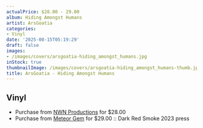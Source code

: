 ```yaml
---
actualPrice: $28.00 - 29.00
album: Hiding Amongst Humans
artist: ArsGoatia
categories:
- Vinyl
date: '2025-08-15T05:19:29'
draft: false
images:
- /images/covers/arsgoatia-hiding_amongst_humans.jpg
inStock: true
thumbnailImage: /images/covers/arsgoatia-hiding_amongst_humans-thumb.jpg
title: ArsGoatia - Hiding Amongst Humans
---
```


## Vinyl
* Purchase from [NWN Productions](http://shop.nwnprod.com/index.php?route=product/product&path=75&product_id=58145&sort=pd.name&order=ASC) for $28.00
* Purchase from [Meteor Gem](https://meteor-gem.com/products/arsgoatia-hiding-amongst-humans-lp) for $29.00 :: Dark Red Smoke 2023 press
